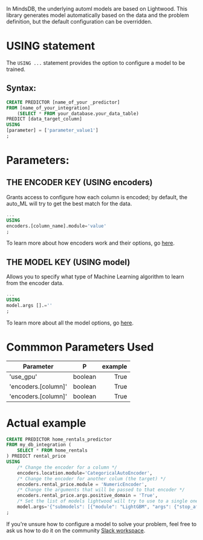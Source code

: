 
In MindsDB, the underlying automl models are based on Lightwood. This library generates model automatically based on the data and the problem definition, but the default configuration can be overridden.

# USING statement

The `USING ...` statement provides the option to configure a model to be trained.

## Syntax:

```sql
CREATE PREDICTOR [name_of_your _predictor]
FROM [name_of_your_integration]
    (SELECT * FROM your_database.your_data_table)
PREDICT [data_target_column]
USING 
[parameter] = ['parameter_value1']
;
```

# Parameters:

## THE ENCODER KEY (USING encoders)

Grants access to configure how each column is encoded; by default, the auto_ML will try to get the best match for the data.


```sql
... 
USING 
encoders.[column_name].module='value'
;
```

To learn more about how encoders work and their options, go [here](https://lightwood.io/encoder.html).

## THE MODEL KEY (USING model)

Allows you to specify what type of Machine Learning algorithm to learn from the encoder data.

```sql
... 
USING 
model.args [].=''
;
```

To learn more about all the model options, go [here](https://lightwood.io/mixer.html).
# Commmon Parameters Used

| Parameter   |      P       |  example  |
|----------|:-------------:|------:|
| 'use_gpu' |  boolean  | True |
| 'encoders.[column]' |  boolean  | True |
| 'encoders.[column]' |  boolean  | True |


# Actual example 

```sql
CREATE PREDICTOR home_rentals_predictor 
FROM my_db_integration (
    SELECT * FROM home_rentals
) PREDICT rental_price
USING 
    /* Change the encoder for a column */
    encoders.location.module='CategoricalAutoEncoder',
    /* Change the encoder for another colum (the target) */
    encoders.rental_price.module = 'NumericEncoder',
    /* Change the arguments that will be passed to that encoder */
    encoders.rental_price.args.positive_domain = 'True',
    /* Set the list of models lightwood will try to use to a single one, a Light Gradient Boosting Machine.*/
    model.args='{"submodels": [{"module": "LightGBM", "args": {"stop_after": 12, "fit_on_dev": true}}]}';
;
```


If you're unsure how to configure a model to solve your problem, feel free to ask us how to do it on the community [Slack workspace](https://join.slack.com/t/mindsdbcommunity/shared_invite/zt-o8mrmx3l-5ai~5H66s6wlxFfBMVI6wQ).